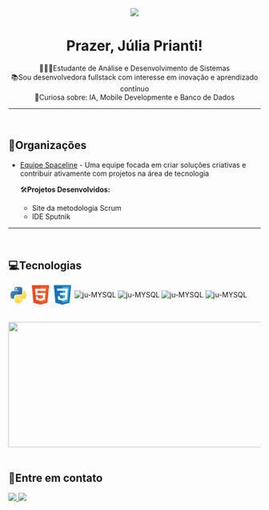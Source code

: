 <div align="center">
<img src="https://user-images.githubusercontent.com/74038190/226190894-18e959ba-d458-4a94-ac44-790190f2a947.gif" width="400">  
<h1>Prazer, Júlia Prianti!</h1>
</div>
<div align="center">
<p> 👩🏻‍💻Estudante de Análise e Desenvolvimento de Sistemas<br>
📚Sou desenvolvedora fullstack com interesse em inovação e aprendizado contínuo<br>
 📱Curiosa sobre: IA, Mobile Developmente e Banco de Dados</p>
</div>

---
 </br>
 
 ## 🏢Organizações

- [Equipe Spaceline](https://github.com/SPACELINE-API) - Uma equipe focada em criar soluções criativas e contribuir ativamente com projetos na área de tecnologia

  🛠️**Projetos Desenvolvidos:**
  - Site da metodologia Scrum
  - IDE Sputnik

---
</br>

## 💻Tecnologias
<div style="display: inline_block">
  <img align="center" alt="ju-Python" height="40" src="https://raw.githubusercontent.com/devicons/devicon/master/icons/python/python-original.svg">
  <img align="center" alt="ju-HTML" height="40" src="https://raw.githubusercontent.com/devicons/devicon/master/icons/html5/html5-original.svg">
  <img align="center" alt="ju-CSS" height="40" src="https://raw.githubusercontent.com/devicons/devicon/master/icons/css3/css3-original.svg">
  <img align="center" alt="ju-MYSQL" height="40" src="https://cdn.jsdelivr.net/gh/devicons/devicon@latest/icons/mysql/mysql-original.svg" />
  <img align="center" alt="ju-MYSQL" height="40" src="https://cdn.jsdelivr.net/gh/devicons/devicon@latest/icons/java/java-original.svg" />
  <img align="center" alt="ju-MYSQL" height="40" src="https://cdn.jsdelivr.net/gh/devicons/devicon@latest/icons/javascript/javascript-original.svg" />
  <img align="center" alt="ju-MYSQL" height="40" src="https://skills-icons.vercel.app/api/icons?i=ollama"/>
  </div>
  <br><br>
  <div align="center">
  <img src="https://user-images.githubusercontent.com/74038190/213760718-ca064723-1c29-4b82-985c-aadc7f57c090.gif" width="900" height="250">
  </div>

 

</br>
  
  ## 📮Entre em contato
  <a href="https://www.linkedin.com/in/julia-prianti/" target="_blank"><img src="https://img.shields.io/badge/-LinkedIn-%230077B5?style=for-the-badge&logo=linkedin&logoColor=white" target="_blank">
  <a href = "mailto:julia.prianti2005@gmail.com"><img src="https://img.shields.io/badge/-Gmail-%23333?style=for-the-badge&logo=gmail&logoColor=white" target="_blank"></a>
